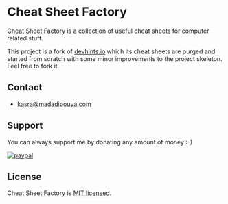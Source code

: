 # Cheat Sheet Factory
[Cheat Sheet Factory](http://cheatsheetfactory.geekyhacker.com) is a collection of useful cheat sheets for computer related stuff.

This project is a fork of [devhints.io](https://devhints.io/) which its cheat sheets are purged and started from scratch with some minor improvements to the project skeleton. Feel free to fork it.


## Contact
* kasra@madadipouya.com

## Support
You can always support me by donating any amount of money :-)

[![paypal](https://www.paypalobjects.com/en_US/i/btn/btn_donateCC_LG.gif)](https://www.paypal.com/cgi-bin/webscr?cmd=_s-xclick&hosted_button_id=C68PYFWLT332S)

## License

Cheat Sheet Factory is [MIT licensed](./LICENSE).